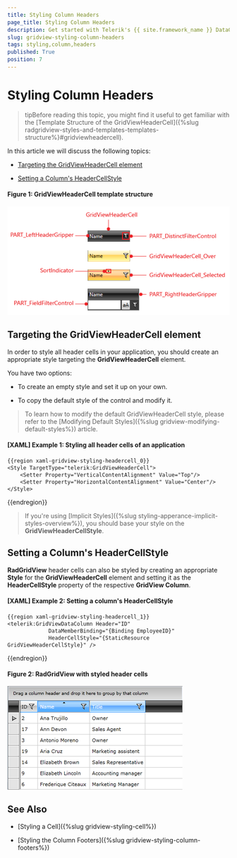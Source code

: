 ```yaml
---
title: Styling Column Headers
page_title: Styling Column Headers
description: Get started with Telerik's {{ site.framework_name }} DataGrid and learn how to create an appropriate style targeting the HeaderCell element.
slug: gridview-styling-column-headers
tags: styling,column,headers
published: True
position: 7
---
```


# Styling Column Headers

>tipBefore reading this topic, you might find it useful to get familiar with the [Template Structure of the GridViewHeaderCell]({%slug radgridview-styles-and-templates-templates-structure%}#gridviewheadercell).

In this article we will discuss the following topics:

* [Targeting the GridViewHeaderCell element](#targeting-the-gridviewheadercell-element)

* [Setting a Column's HeaderCellStyle](#setting-a-columns-headercellstyle)

#### __Figure 1: GridViewHeaderCell template structure__

![Telerik {{ site.framework_name }} DataGrid Header Cell Template](images/gridviewheadercell-template.png)

## Targeting the GridViewHeaderCell element

In order to style all header cells in your application, you should create an appropriate style targeting the __GridViewHeaderCell__ element.

You have two options:

* To create an empty style and set it up on your own.

* To copy the default style of the control and modify it.

>To learn how to modify the default GridViewHeaderCell style, please refer to the [Modifying Default Styles]({%slug gridview-modifying-default-styles%}) article.

#### __[XAML] Example 1: Styling all header cells of an application__

	{{region xaml-gridview-styling-headercell_0}}
	<Style TargetType="telerik:GridViewHeaderCell">
	    <Setter Property="VerticalContentAlignment" Value="Top"/>
	    <Setter Property="HorizontalContentAlignment" Value="Center"/>
	</Style>
{{endregion}}

>If you're using [Implicit Styles]({%slug styling-apperance-implicit-styles-overview%}), you should base your style on the __GridViewHeaderCellStyle__.

## Setting a Column's HeaderCellStyle

__RadGridView__ header cells can also be styled by creating an appropriate __Style__ for the **GridViewHeaderCell** element and setting it as the __HeaderCellStyle__ property of the respective __GridView Column__. 

#### __[XAML] Example 2: Setting a column's HeaderCellStyle__

	{{region xaml-gridview-styling-headercell_1}}
	<telerik:GridViewDataColumn Header="ID"
	             DataMemberBinding="{Binding EmployeeID}"
	             HeaderCellStyle="{StaticResource GridViewHeaderCellStyle}" />
{{endregion}}

#### __Figure 2: RadGridView with styled header cells__

![Telerik {{ site.framework_name }} DataGrid Styles and Templates Styling GridViewHeaderCell 03](images/RadGridView_Styles_and_Templates_Styling_GridViewHeaderCell_03.png)

## See Also

 * [Styling a Cell]({%slug gridview-styling-cell%})

 * [Styling the Column Footers]({%slug gridview-styling-column-footers%})
